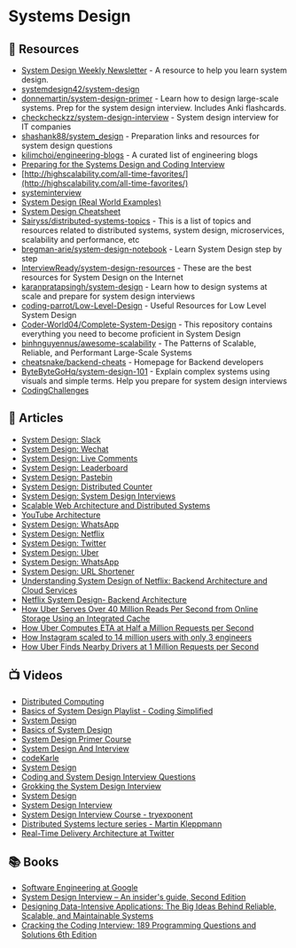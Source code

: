 
# Systems Design

## 📘 Resources

- [System Design Weekly Newsletter](https://newsletter.systemdesign.one/) - A resource to help you learn system design.
- [systemdesign42/system-design](https://github.com/systemdesign42/system-design)
- [donnemartin/system-design-primer](https://github.com/donnemartin/system-design-primer) - Learn how to design large-scale systems. Prep for the system design interview. Includes Anki flashcards.
- [checkcheckzz/system-design-interview](https://github.com/checkcheckzz/system-design-interview) - System design interview for IT companies
- [shashank88/system_design](https://github.com/shashank88/system_design) - Preparation links and resources for system design questions
- [kilimchoi/engineering-blogs](https://github.com/kilimchoi/engineering-blogs) - A curated list of engineering blogs
- [Preparing for the Systems Design and Coding Interview](https://blog.pragmaticengineer.com/preparing-for-the-systems-design-and-coding-interviews/)
- [http://highscalability.com/all-time-favorites/](http://highscalability.com/all-time-favorites/)
- [systeminterview](https://courses.systeminterview.com/courses/system-design-interview-an-insider-s-guide?ref=c89a35)
- [System Design (Real World Examples)](https://interviewdaemon.com/courses/design-real-world-examples)
- [System Design Cheatsheet](https://gist.github.com/vasanthk/485d1c25737e8e72759f)
- [Sairyss/distributed-systems-topics](https://github.com/Sairyss/distributed-systems-topics) - This is a list of topics and resources related to distributed systems, system design, microservices, scalability and performance, etc
- [bregman-arie/system-design-notebook](https://github.com/bregman-arie/system-design-notebook) - Learn System Design step by step
- [InterviewReady/system-design-resources](https://github.com/InterviewReady/system-design-resources) - These are the best resources for System Design on the Internet
- [karanpratapsingh/system-design](https://github.com/karanpratapsingh/system-design) - Learn how to design systems at scale and prepare for system design interviews
- [coding-parrot/Low-Level-Design](https://github.com/coding-parrot/Low-Level-Design) - Useful Resources for Low Level System Design
- [Coder-World04/Complete-System-Design](https://github.com/Coder-World04/Complete-System-Design) - This repository contains everything you need to become proficient in System Design
- [binhnguyennus/awesome-scalability](https://github.com/binhnguyennus/awesome-scalability) - The Patterns of Scalable, Reliable, and Performant Large-Scale Systems
- [cheatsnake/backend-cheats](https://github.com/cheatsnake/backend-cheats) - Homepage for Backend developers
- [ByteByteGoHq/system-design-101](https://github.com/ByteByteGoHq/system-design-101) - Explain complex systems using visuals and simple terms. Help you prepare for system design interviews
- [CodingChallenges](https://codingchallenges.fyi/challenges/intro)

## 📕 Articles
- [System Design: Slack](https://newsletter.systemdesign.one/p/messaging-architecture)
- [System Design: Wechat](https://newsletter.systemdesign.one/p/chat-application-architecture)
- [System Design: Live Comments](https://systemdesign.one/live-comment-system-design/)
- [System Design: Leaderboard](https://systemdesign.one/leaderboard-system-design/)
- [System Design: Pastebin](https://systemdesign.one/system-design-pastebin/)
- [System Design: Distributed Counter](https://systemdesign.one/distributed-counter-system-design/)
- [System Design: System Design Interviews](https://dev.to/karanpratapsingh/system-design-system-design-interviews-47ak)
- [Scalable Web Architecture and Distributed Systems](http://www.aosabook.org/en/distsys.html)
- [YouTube Architecture](http://highscalability.com/youtube-architecture)
- [System Design: WhatsApp](https://interviewdaemon.medium.com/system-design-whatsapp-788705bd4fb0)
- [System Design: Netflix](https://dev.to/karanpratapsingh/system-design-netflix-3d9g)
- [System Design: Twitter](https://dev.to/karanpratapsingh/system-design-twitter-865)
- [System Design: Uber](https://dev.to/karanpratapsingh/system-design-uber-56b1)
- [System Design: WhatsApp](https://dev.to/karanpratapsingh/system-design-whatsapp-fld)
- [System Design: URL Shortener](https://dev.to/karanpratapsingh/system-design-url-shortener-10i5)
- [Understanding System Design of Netflix: Backend Architecture and Cloud Services](https://medium.com/@nidhiupreti99/understanding-system-design-of-netflix-backend-architecture-and-cloud-services-b077162e45bc)
- [Netflix System Design- Backend Architecture](https://dev.to/gbengelebs/netflix-system-design-backend-architecture-10i3)
- [How Uber Serves Over 40 Million Reads Per Second from Online Storage Using an Integrated Cache](https://www.uber.com/en-IN/blog/how-uber-serves-over-40-million-reads-per-second-using-an-integrated-cache/)
- [How Uber Computes ETA at Half a Million Requests per Second](https://newsletter.systemdesign.one/p/uber-eta)
- [How Instagram scaled to 14 million users with only 3 engineers](https://read.engineerscodex.com/p/how-instagram-scaled-to-14-million)
- [How Uber Finds Nearby Drivers at 1 Million Requests per Second](https://newsletter.systemdesign.one/p/how-does-uber-find-nearby-drivers)

## 📺 Videos

- [Distributed Computing](https://www.youtube.com/watch?v=ajjOEltiZm4) 
- [Basics of System Design Playlist - Coding Simplified](https://www.youtube.com/playlist?list=PLt4nG7RVVk1g_LutiJ8_LvE914rIE5z4u)
- [System Design](https://www.youtube.com/playlist?list=PLMCXHnjXnTnvo6alSjVkgxV-VH6EPyvoX) 
- [Basics of System Design](https://www.youtube.com/playlist?list=PLt4nG7RVVk1g_LutiJ8_LvE914rIE5z4u) 
- [System Design Primer Course](https://www.youtube.com/playlist?list=PLTCrU9sGyburBw9wNOHebv9SjlE4Elv5a) 
- [System Design And Interview](https://www.youtube.com/c/interviewingio/videos) 
- [codeKarle](https://www.youtube.com/channel/UCZEfiXy7PmtVTezYUvc4zZw)
- [System Design](https://www.youtube.com/playlist?list=PLkQkbY7JNJuBoTemzQfjym0sqbOHt5fnV) 
- [Coding and System Design Interview Questions](https://www.youtube.com/playlist?list=PLA8lYuzFlBqAy6dkZHj5VxUAaqr4vwrka) 
- [Grokking the System Design Interview](https://www.youtube.com/playlist?list=PL73KFetZlkJSZ9vTDSJ1swZhe6CIYkqTL)
- [System Design](https://www.youtube.com/playlist?list=PLhgw50vUymyckXl3D1IlXoVl94wknJfUC) 
- [System Design Interview](https://www.youtube.com/channel/UC9vLsnF6QPYuH51njmIooCQ)
- [System Design Interview Course - tryexponent](https://www.tryexponent.com/courses/system-design-interview)
- [Distributed Systems lecture series - Martin Kleppmann](https://www.youtube.com/playlist?list=PLeKd45zvjcDFUEv_ohr_HdUFe97RItdiB)
- [Real-Time Delivery Architecture at Twitter](https://www.youtube.com/watch?v=J5auCY4ajK8)

## 📚 Books
- [Software Engineering at Google](https://www.oreilly.com/library/view/software-engineering-at/9781492082781/)
- [System Design Interview – An insider's guide, Second Edition](https://www.amazon.com/dp/B08CMF2CQF/ref=tsm_1_fb_lk)
- [Designing Data-Intensive Applications: The Big Ideas Behind Reliable, Scalable, and Maintainable Systems](https://www.amazon.com/Designing-Data-Intensive-Applications-Reliable-Maintainable/dp/1449373321)
- [Cracking the Coding Interview: 189 Programming Questions and Solutions 6th Edition](https://www.amazon.com/Cracking-Coding-Interview-Programming-Questions/dp/0984782850/)


